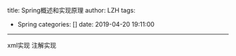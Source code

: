 title: Spring概述和实现原理
author: LZH
tags:
  - Spring
categories: []
date: 2019-04-20 19:11:00
---
xml实现
注解实现
